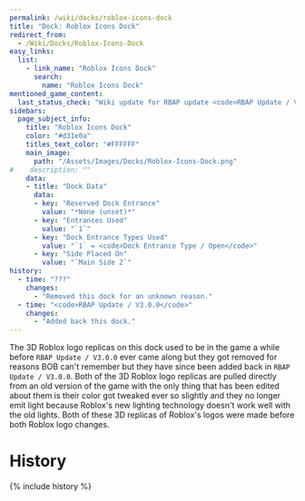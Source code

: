 ```yaml
---
permalink: /wiki/docks/roblox-icons-dock
title: "Dock: Roblox Icons Dock"
redirect_from:
  - /Wiki/Docks/Roblox-Icons-Dock
easy_links:
  list:
    - link_name: "Roblox Icons Dock"
      search:
        name: "Roblox Icons Dock"
mentioned_game_content:
  last_status_check: "Wiki update for RBAP update <code>RBAP Update / V5.2.0</code>"
sidebars:
  page_subject_info:
    title: "Roblox Icons Dock"
    color: "#d31e0a"
    titles_text_color: "#FFFFFF"
    main_image:
      path: "/Assets/Images/Docks/Roblox-Icons-Dock.png"
#    description: ""
    data:
    - title: "Dock Data"
      data:
      - key: "Reserved Dock Entrance"
        value: "*None (unset)*"
      - key: "Entrances Used"
        value: "`1`"
      - key: "Dock Entrance Types Used"
        value: "`1` = <code>Dock Entrance Type / Open</code>"
      - key: "Side Placed On"
        value: "`Main Side 2`"
history:
  - time: "???"
    changes:
      - "Removed this dock for an unknown reason."
  - time: "<code>RBAP Update / V3.0.0</code>"
    changes:
      - "Added back this dock."
---
```


The 3D Roblox logo replicas on this dock used to be in the game a while before <code>RBAP Update / V3.0.0</code> ever came along but they got removed for reasons BOB can't remember but they have since been added back in <code>RBAP Update / V3.0.0</code>. Both of the 3D Roblox logo replicas are pulled directly from an old version of the game with the only thing that has been edited about them is their color got tweaked ever so slightly and they no longer emit light because Roblox's new lighting technology doesn't work well with the old lights. Both of these 3D replicas of Roblox's logos were made before both Roblox logo changes.

# History

{% include history %}